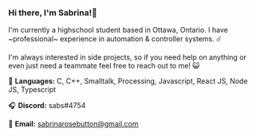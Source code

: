 ### Hi there, I'm Sabrina!🌌

I'm currently a highschool student based in Ottawa, Ontario. I have ~professional~ experience in automation & controller systems. ☄️

I'm always interested in side projects, so if you need help on anything or even just need a teammate feel free to reach out to me! 😺

🌊 **Languages:** C, C++, Smalltalk, Processing, Javascript, React JS, Node JS, Typescript 

🎧 **Discord:** sabs#4754

📨 **Email:** sabrinarosebutton@gmail.com

